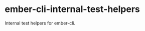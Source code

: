 ember-cli-internal-test-helpers
===============================

Internal test helpers for ember-cli.